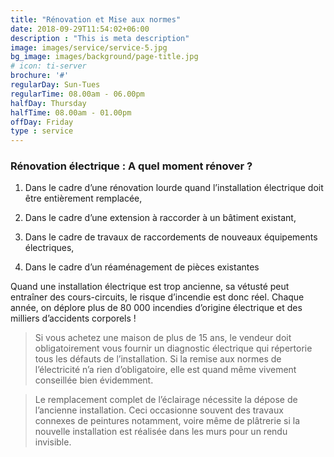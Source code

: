 ```yaml
---
title: "Rénovation et Mise aux normes"
date: 2018-09-29T11:54:02+06:00
description : "This is meta description"
image: images/service/service-5.jpg
bg_image: images/background/page-title.jpg
# icon: ti-server
brochure: '#'
regularDay: Sun-Tues
regularTime: 08.00am - 06.00pm
halfDay: Thursday
halfTime: 08.00am - 01.00pm
offDay: Friday
type : service
---
```


### Rénovation électrique : A quel moment rénover ?



1. Dans le cadre d’une rénovation lourde quand l’installation électrique doit être entièrement remplacée,

2. Dans le cadre d’une extension à raccorder à un bâtiment existant,

3. Dans le cadre de travaux de raccordements de nouveaux équipements électriques,

4. Dans le cadre d’un réaménagement de pièces existantes



Quand une installation électrique est trop ancienne, sa vétusté peut entraîner des cours-circuits, le risque d’incendie est donc réel. Chaque année, on déplore plus de 80 000 incendies d’origine électrique et des milliers d’accidents corporels !

> Si vous achetez une maison de plus de 15 ans, le vendeur doit obligatoirement vous fournir un diagnostic électrique qui répertorie tous les défauts de l’installation. Si la remise aux normes de l’électricité n’a rien d’obligatoire, elle est quand même vivement conseillée bien évidemment.

> Le remplacement complet de l’éclairage nécessite la dépose de l’ancienne installation. Ceci occasionne souvent des travaux connexes de peintures notamment, voire même de plâtrerie si la nouvelle installation est réalisée dans les murs pour un rendu invisible.

